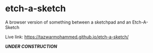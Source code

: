 # etch-a-sketch
A browser version of something between a sketchpad and an Etch-A-Sketch

Live link: https://tazwarmohammed.github.io/etch-a-sketch/

***UNDER CONSTRUCTION***